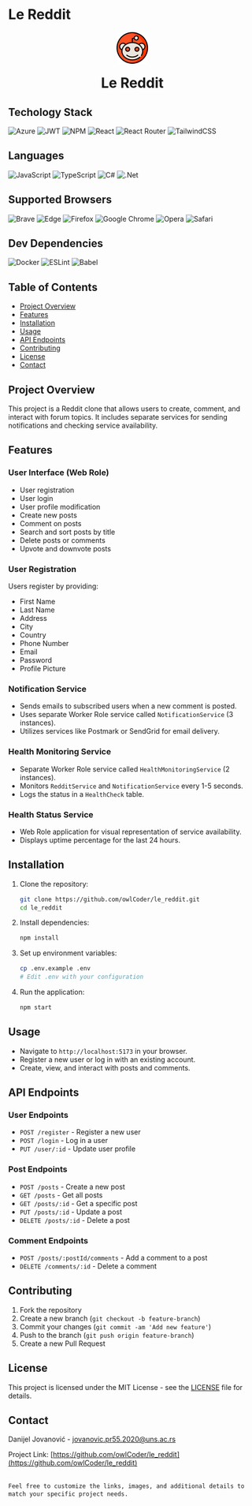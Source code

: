 # Le Reddit

<center><img style="height: 64px; margin-bottom: -20px;" src="https://raw.githubusercontent.com/owlCoder/public_api_buckets/main/reddit.svg" /><br/><h1>Le Reddit</h1></center>

## Techology Stack
![Azure](https://img.shields.io/badge/azure-%230072C6.svg?style=for-the-badge&logo=microsoftazure&logoColor=white)
![JWT](https://img.shields.io/badge/JWT-black?style=for-the-badge&logo=JSON%20web%20tokens) 
![NPM](https://img.shields.io/badge/NPM-%23CB3837.svg?style=for-the-badge&logo=npm&logoColor=white)
![React](https://img.shields.io/badge/react-%2320232a.svg?style=for-the-badge&logo=react&logoColor=%2361DAFB)
![React Router](https://img.shields.io/badge/React_Router-CA4245?style=for-the-badge&logo=react-router&logoColor=white)
![TailwindCSS](https://img.shields.io/badge/tailwindcss-%2338B2AC.svg?style=for-the-badge&logo=tailwind-css&logoColor=white)

## Languages
![JavaScript](https://img.shields.io/badge/javascript-%23323330.svg?style=for-the-badge&logo=javascript&logoColor=%23F7DF1E)
![TypeScript](https://img.shields.io/badge/typescript-%23007ACC.svg?style=for-the-badge&logo=typescript&logoColor=white)
![C#](https://img.shields.io/badge/c%23-%23239120.svg?style=for-the-badge&logo=csharp&logoColor=white)
	![.Net](https://img.shields.io/badge/.NET-5C2D91?style=for-the-badge&logo=.net&logoColor=white)

## Supported Browsers
![Brave](https://img.shields.io/badge/Brave-FB542B?style=for-the-badge&logo=Brave&logoColor=white)
![Edge](https://img.shields.io/badge/Edge-0078D7?style=for-the-badge&logo=Microsoft-edge&logoColor=white)
![Firefox](https://img.shields.io/badge/Firefox-FF7139?style=for-the-badge&logo=Firefox-Browser&logoColor=white)
![Google Chrome](https://img.shields.io/badge/Google%20Chrome-4285F4?style=for-the-badge&logo=GoogleChrome&logoColor=white)
![Opera](https://img.shields.io/badge/Opera-FF1B2D?style=for-the-badge&logo=Opera&logoColor=white)
![Safari](https://img.shields.io/badge/Safari-000000?style=for-the-badge&logo=Safari&logoColor=white)

## Dev Dependencies
![Docker](https://img.shields.io/badge/docker-%230db7ed.svg?style=for-the-badge&logo=docker&logoColor=white)
![ESLint](https://img.shields.io/badge/ESLint-4B3263?style=for-the-badge&logo=eslint&logoColor=white)
![Babel](https://img.shields.io/badge/Babel-F9DC3e?style=for-the-badge&logo=babel&logoColor=black)

## Table of Contents

- [Project Overview](#project-overview)
- [Features](#features)
- [Installation](#installation)
- [Usage](#usage)
- [API Endpoints](#api-endpoints)
- [Contributing](#contributing)
- [License](#license)
- [Contact](#contact)

## Project Overview

This project is a Reddit clone that allows users to create, comment, and interact with forum topics. It includes separate services for sending notifications and checking service availability.

## Features

### User Interface (Web Role)
- User registration
- User login
- User profile modification
- Create new posts
- Comment on posts
- Search and sort posts by title
- Delete posts or comments
- Upvote and downvote posts

### User Registration
Users register by providing:
- First Name
- Last Name
- Address
- City
- Country
- Phone Number
- Email
- Password
- Profile Picture

### Notification Service
- Sends emails to subscribed users when a new comment is posted.
- Uses separate Worker Role service called `NotificationService` (3 instances).
- Utilizes services like Postmark or SendGrid for email delivery.

### Health Monitoring Service
- Separate Worker Role service called `HealthMonitoringService` (2 instances).
- Monitors `RedditService` and `NotificationService` every 1-5 seconds.
- Logs the status in a `HealthCheck` table.

### Health Status Service
- Web Role application for visual representation of service availability.
- Displays uptime percentage for the last 24 hours.


## Installation

1. Clone the repository:
   ```bash
   git clone https://github.com/owlCoder/le_reddit.git
   cd le_reddit
   ```

2. Install dependencies:
   ```bash
   npm install
   ```

3. Set up environment variables:
   ```bash
   cp .env.example .env
   # Edit .env with your configuration
   ```

4. Run the application:
   ```bash
   npm start
   ```

## Usage

- Navigate to `http://localhost:5173` in your browser.
- Register a new user or log in with an existing account.
- Create, view, and interact with posts and comments.

## API Endpoints

### User Endpoints
- `POST /register` - Register a new user
- `POST /login` - Log in a user
- `PUT /user/:id` - Update user profile

### Post Endpoints
- `POST /posts` - Create a new post
- `GET /posts` - Get all posts
- `GET /posts/:id` - Get a specific post
- `PUT /posts/:id` - Update a post
- `DELETE /posts/:id` - Delete a post

### Comment Endpoints
- `POST /posts/:postId/comments` - Add a comment to a post
- `DELETE /comments/:id` - Delete a comment

## Contributing

1. Fork the repository
2. Create a new branch (`git checkout -b feature-branch`)
3. Commit your changes (`git commit -am 'Add new feature'`)
4. Push to the branch (`git push origin feature-branch`)
5. Create a new Pull Request

## License

This project is licensed under the MIT License - see the [LICENSE](LICENSE) file for details.

## Contact

Danijel Jovanović - [jovanovic.pr55.2020@uns.ac.rs](mailto:jovanovic.pr55.2020@uns.ac.rs)

Project Link: [https://github.com/owlCoder/le_reddit](https://github.com/owlCoder/le_reddit)
```

Feel free to customize the links, images, and additional details to match your specific project needs.
